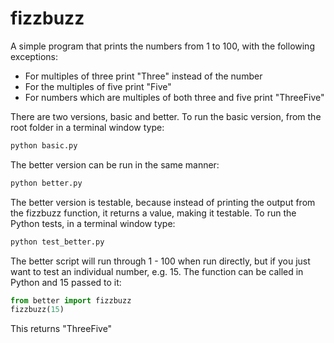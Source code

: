 # fizzbuzz
A simple program that prints the numbers from 1 to 100, with the following exceptions:
* For multiples of three print "Three" instead of the number
* For the multiples of five print "Five"
* For numbers which are multiples of both three and five print "ThreeFive"

There are two versions, basic and better. To run the basic version, from the root folder in a terminal window type:

```bash
python basic.py
```

The better version can be run in the same manner:

```bash
python better.py
```

The better version is testable, because instead of printing the output from the fizzbuzz function, it returns a value, making it testable. To run the Python tests, in a terminal window type:


```bash
python test_better.py
```

The better script will run through 1 - 100 when run directly, but if you just want to test an individual number, e.g. 15. The function can be called in Python and 15 passed to it:

```python
from better import fizzbuzz
fizzbuzz(15)
```

This returns "ThreeFive"
